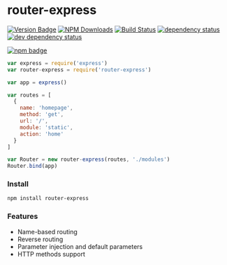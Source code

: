 # router-express

[![Version Badge][npm-version-svg]][npm-url]
[![NPM Downloads][downloads-image]][downloads-url]
[![Build Status][travis-image]][travis-url] 
[![dependency status][deps-svg]][deps-url]
[![dev dependency status][dev-deps-svg]][dev-deps-url]

[![npm badge][npm-badge-png]][npm-url]

```js
var express = require('express')
var router-express = require('router-express')

var app = express()

var routes = [
  {
    name: 'homepage',
    method: 'get',
    url: '/',
    module: 'static',
    action: 'home'
  }
]

var Router = new router-express(routes, './modules')
Router.bind(app)
```

### Install
```sh
npm install router-express
```

### Features

* Name-based routing
* Reverse routing
* Parameter injection and default parameters
* HTTP methods support



[deps-svg]: http://david-dm.org/yasinaydin/router-express/status.svg
[deps-url]: http://david-dm.org/yasinaydin/router-express
[dev-deps-svg]: https://david-dm.org/yasinaydin/router-express/dev-status.svg
[dev-deps-url]: https://david-dm.org/yasinaydin/router-express#info=devDependencies
[downloads-image]: http://img.shields.io/npm/dm/router-express.svg
[downloads-url]: http://npm-stat.com/charts.html?package=router-express
[npm-badge-png]: https://nodei.co/npm/router-express.png?downloads=true&stars=true
[npm-version-svg]: https://img.shields.io/npm/v/router-express.svg
[npm-url]: https://npmjs.org/package/router-express
[travis-image]: https://img.shields.io/travis/yasinaydin/router-express/master.svg
[travis-url]: https://travis-ci.org/yasinaydin/router-express

